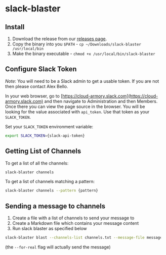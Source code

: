 # slack-blaster

## Install

1. Download the release from our [releases page](https://github.com/armory-io/slack-blaster/releases).
2. Copy the binary into you `$PATH` - `cp ~/Downloads/slack-blaster /usr/local/bin`
3. Make the binary executable - `chmod +x /usr/local/bin/slack-blaster`

## Configure Slack Token

*Note*: You will need to be a Slack admin to get a usable token. If you are
not then please contact Alex Bello.

In your web browser, go to [https://cloud-armory.slack.com](https://cloud-armory.slack.com)
and then navigate to Administration and then Members. Once there you can view the page
source in the browser. You will be looking for the value associated with `api_token`.
Use that token as your `SLACK_TOKEN`.

Set your `SLACK_TOKEN` environment variable:

```bash
export SLACK_TOKEN={slack-api-token}
```

## Getting List of Channels

To get a list of all the channels:

```bash
slack-blaster channels
```

To get a list of channels matching a pattern:

```bash
slack-blaster channels --pattern {pattern}
```

## Sending a message to channels

1. Create a file with a list of channels to send your message to
2. Create a Markdown file which contains your message content
3. Run slack blaster as specified below

```bash
slack-blaster blast --channels-list channels.txt --message-file message.md --for-real
```

(the `--for-real` flag will actually send the message)

